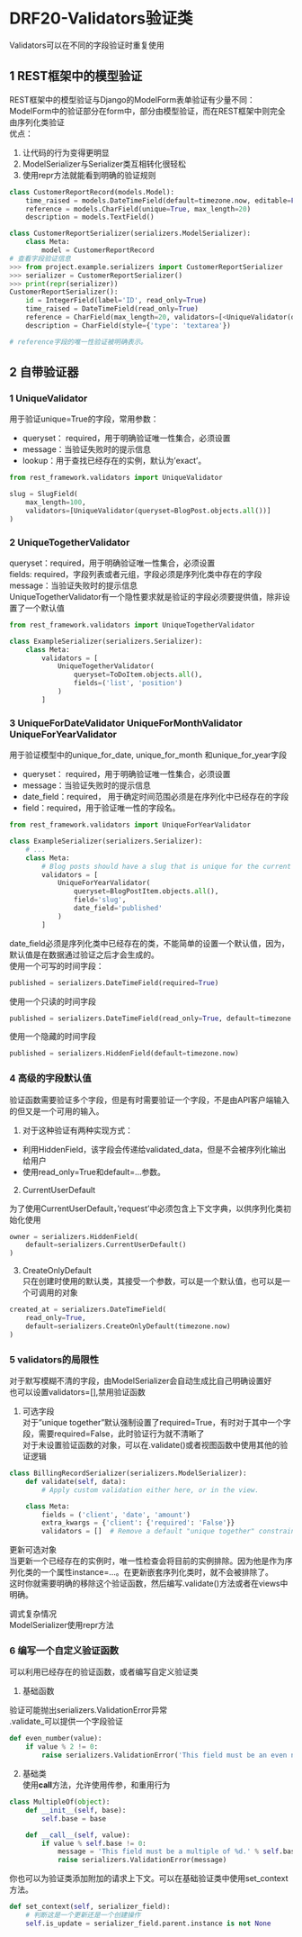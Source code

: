 # DRF20-Validators验证类
Validators可以在不同的字段验证时重复使用


## 1 REST框架中的模型验证
REST框架中的模型验证与Django的ModelForm表单验证有少量不同：  
ModelForm中的验证部分在form中，部分由模型验证，而在REST框架中则完全由序列化类验证  
优点：

1. 让代码的行为变得更明显
1. ModelSerializer与Serializer类互相转化很轻松
1. 使用repr方法就能看到明确的验证规则
```python
class CustomerReportRecord(models.Model):
    time_raised = models.DateTimeField(default=timezone.now, editable=False)
    reference = models.CharField(unique=True, max_length=20)
    description = models.TextField()

class CustomerReportSerializer(serializers.ModelSerializer):
    class Meta:
        model = CustomerReportRecord
# 查看字段验证信息
>>> from project.example.serializers import CustomerReportSerializer
>>> serializer = CustomerReportSerializer()
>>> print(repr(serializer))
CustomerReportSerializer():
    id = IntegerField(label='ID', read_only=True)
    time_raised = DateTimeField(read_only=True)
    reference = CharField(max_length=20, validators=[<UniqueValidator(queryset=CustomerReportRecord.objects.all())>])
    description = CharField(style={'type': 'textarea'})

# reference字段的唯一性验证被明确表示。
```

## 2 自带验证器

### 1 UniqueValidator
用于验证unique=True的字段，常用参数：  
- queryset： required，用于明确验证唯一性集合，必须设置  
- message：当验证失败时的提示信息  
- lookup：用于查找已经存在的实例，默认为’exact’。
```python
from rest_framework.validators import UniqueValidator

slug = SlugField(
    max_length=100,
    validators=[UniqueValidator(queryset=BlogPost.objects.all())]
)
```

### 2 UniqueTogetherValidator
queryset：required，用于明确验证唯一性集合，必须设置  
fields: required，字段列表或者元组，字段必须是序列化类中存在的字段  
message：当验证失败时的提示信息  
UniqueTogetherValidator有一个隐性要求就是验证的字段必须要提供值，除非设置了一个默认值
```python
from rest_framework.validators import UniqueTogetherValidator

class ExampleSerializer(serializers.Serializer):
    class Meta:
        validators = [
            UniqueTogetherValidator(
                queryset=ToDoItem.objects.all(),
                fields=('list', 'position')
            )
        ]
```

### 3 UniqueForDateValidator UniqueForMonthValidator UniqueForYearValidator
用于验证模型中的unique_for_date, unique_for_month 和unique_for_year字段  
- queryset： required，用于明确验证唯一性集合，必须设置  
- message：当验证失败时的提示信息  
- date_field：required， 用于确定时间范围必须是在序列化中已经存在的字段  
- field：required，用于验证唯一性的字段名。
```python
from rest_framework.validators import UniqueForYearValidator

class ExampleSerializer(serializers.Serializer):
    # ...
    class Meta:
        # Blog posts should have a slug that is unique for the current year.
        validators = [
            UniqueForYearValidator(
                queryset=BlogPostItem.objects.all(),
                field='slug',
                date_field='published'
            )
        ]
```
date_field必须是序列化类中已经存在的类，不能简单的设置一个默认值，因为，默认值是在数据通过验证之后才会生成的。  
使用一个可写的时间字段：
```python
published = serializers.DateTimeField(required=True)
```
使用一个只读的时间字段
```python
published = serializers.DateTimeField(read_only=True, default=timezone.now)
```
使用一个隐藏的时间字段
```python
published = serializers.HiddenField(default=timezone.now)
```

### 4 高级的字段默认值
验证函数需要验证多个字段，但是有时需要验证一个字段，不是由API客户端输入的但又是一个可用的输入。

1. 对于这种验证有两种实现方式：

- 利用HiddenField，该字段会传递给validated_data，但是不会被序列化输出给用户  
- 使用read_only=True和default=…参数。

2. CurrentUserDefault

为了使用CurrentUserDefault，’request’中必须包含上下文字典，以供序列化类初始化使用
```python
owner = serializers.HiddenField(
    default=serializers.CurrentUserDefault()
)
```

3. CreateOnlyDefault  
只在创建时使用的默认类，其接受一个参数，可以是一个默认值，也可以是一个可调用的对象
```python
created_at = serializers.DateTimeField(
    read_only=True,
    default=serializers.CreateOnlyDefault(timezone.now)
)
```

### 5 validators的局限性
对于默写模糊不清的字段，由ModelSerializer会自动生成比自己明确设置好  
也可以设置validators=[],禁用验证函数  
1. 可选字段  
对于”unique together”默认强制设置了required=True，有时对于其中一个字段，需要required=False，此时验证行为就不清晰了  
对于未设置验证函数的对象，可以在.validate()或者视图函数中使用其他的验证逻辑
```python
class BillingRecordSerializer(serializers.ModelSerializer):
    def validate(self, data):
        # Apply custom validation either here, or in the view.

    class Meta:
        fields = ('client', 'date', 'amount')
        extra_kwargs = {'client': {'required': 'False'}}
        validators = []  # Remove a default "unique together" constraint.
```
更新可选对象  
当更新一个已经存在的实例时，唯一性检查会将目前的实例排除。因为他是作为序列化类的一个属性instance=…。在更新嵌套序列化类时，就不会被排除了。  
这时你就需要明确的移除这个验证函数，然后编写.validate()方法或者在views中明确。

调式复杂情况  
ModelSerializer使用repr方法

### 6 编写一个自定义验证函数
可以利用已经存在的验证函数，或者编写自定义验证类

1. 基础函数

验证可能抛出serializers.ValidationError异常  
.validate_可以提供一个字段验证
```python
def even_number(value):
    if value % 2 != 0:
        raise serializers.ValidationError('This field must be an even number.')
```

2. 基础类  
使用**call**方法，允许使用传参，和重用行为
```python
class MultipleOf(object):
    def __init__(self, base):
        self.base = base

    def __call__(self, value):
        if value % self.base != 0:
            message = 'This field must be a multiple of %d.' % self.base
            raise serializers.ValidationError(message)
```
你也可以为验证类添加附加的请求上下文。可以在基础验证类中使用set_context方法。
```python
def set_context(self, serializer_field):
    # 判断这是一个更新还是一个创建操作
    self.is_update = serializer_field.parent.instance is not None
```

